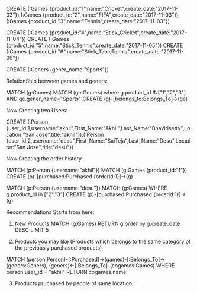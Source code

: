 CREATE (:Games {product_id:"1",name:"Cricket",create_date:"2017-11-03"}),(:Games {product_id:"2",name:"FIFA",create_date:"2017-11-03"}),(:Games {product_id:"3",name:"Tennis",create_date:"2017-11-03"})


CREATE (:Games {product_id:"4",name:"Stick_Cricket",create_date:"2017-11-04"})
CREATE (:Games {product_id:"5",name:"Stick_Tennis",create_date:"2017-11-05"})
CREATE (:Games {product_id:"6",name:"Stick_TableTennis",create_date:"2017-11-06"})

CREATE (:Geners {gener_name:"Sports"})


RelationShip between games and geners:

MATCH (g:Games)
MATCH (ge:Geners)
where g.product_id IN["1","2","3"] AND ge.gener_name="Sports"
CREATE (g)-[belongs_to:Belongs_To]->(ge)


Now Creating two Users:

CREATE (:Person {user_id:1,username:"akhil",First_Name:"Akhil",Last_Name:"Bhavirisetty",Location:"San Jose",title:"akhil"}),(:Person {user_id:2,username:"desu",First_Name:"SaiTeja",Last_Name:"Desu",Location:"San Jose",title:"desu"})

Now Creating the order history

MATCH (p:Person {username:"akhil"})
MATCH (g:Games {product_id:"1"})
CREATE (p)-[purchased:Purchased {orderid:1}]->(g)


MATCH (p:Person {username:"desu"})
MATCH (g:Games) 
WHERE g.product_id in ["2","3"]
CREATE (p)-[purchased:Purchased {orderid:1}]->(g)

Recommendations Starts from here:

1. New Products
MATCH (g:Games) RETURN g order by g.create_date DESC LIMIT 5

2. Products you may like (Products which belongs to the same category of the previously purchased products)

MATCH (person:Person)-[:Purchased]->(games)-[:Belongs_To]->(geners:Geners),
         (geners)<-[:Belongs_To]-(cogames:Games)
WHERE person.user_id = "akhil"
RETURN cogames.name


3. Products pruchased by people of same location:

